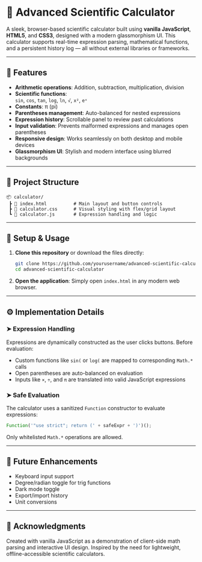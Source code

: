 # 🧮 Advanced Scientific Calculator

A sleek, browser-based scientific calculator built using **vanilla JavaScript**, **HTML5**, and **CSS3**, designed with a modern glassmorphism UI. This calculator supports real-time expression parsing, mathematical functions, and a persistent history log — all without external libraries or frameworks.

---

## 🚀 Features

- **Arithmetic operations**: Addition, subtraction, multiplication, division
- **Scientific functions**:  
  `sin`, `cos`, `tan`, `log`, `ln`, `√`, `x²`, `eˣ`
- **Constants**: π (pi)
- **Parentheses management**: Auto-balanced for nested expressions
- **Expression history**: Scrollable panel to review past calculations
- **Input validation**: Prevents malformed expressions and manages open parentheses
- **Responsive design**: Works seamlessly on both desktop and mobile devices
- **Glassmorphism UI**: Stylish and modern interface using blurred backgrounds

---

## 📁 Project Structure

```
📦 calculator/
 ┣ 📄 index.html          # Main layout and button controls
 ┣ 📄 calculator.css      # Visual styling with flex/grid layout
 ┗ 📄 calculator.js       # Expression handling and logic
```

---

## 🔧 Setup & Usage

1. **Clone this repository** or download the files directly:
   ```bash
   git clone https://github.com/yourusername/advanced-scientific-calculator.git
   cd advanced-scientific-calculator
   ```

2. **Open the application**:
   Simply open `index.html` in any modern web browser.

---

## ⚙️ Implementation Details

### ➤ Expression Handling

Expressions are dynamically constructed as the user clicks buttons. Before evaluation:

- Custom functions like `sin(` or `log(` are mapped to corresponding `Math.*` calls
- Open parentheses are auto-balanced on evaluation
- Inputs like `×`, `÷`, and `π` are translated into valid JavaScript expressions

### ➤ Safe Evaluation

The calculator uses a sanitized `Function` constructor to evaluate expressions:

```javascript
Function('"use strict"; return (' + safeExpr + ')')();
```

Only whitelisted `Math.*` operations are allowed.

---

## 📌 Future Enhancements

- Keyboard input support
- Degree/radian toggle for trig functions
- Dark mode toggle
- Export/import history
- Unit conversions

---

## 🙌 Acknowledgments

Created with vanilla JavaScript as a demonstration of client-side math parsing and interactive UI design. Inspired by the need for lightweight, offline-accessible scientific calculators.
